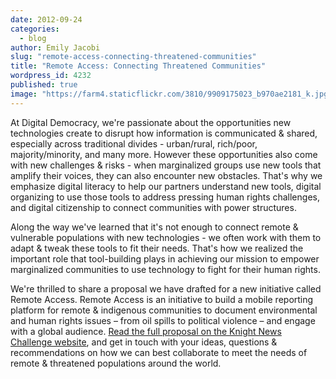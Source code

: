 ```yaml
---
date: 2012-09-24
categories:
  - blog
author: Emily Jacobi
slug: "remote-access-connecting-threatened-communities"
title: "Remote Access: Connecting Threatened Communities"
wordpress_id: 4232
published: true
image: "https://farm4.staticflickr.com/3810/9909175023_b970ae2181_k.jpg"
---
```


At Digital Democracy, we're passionate about the opportunities new technologies create to disrupt how information is communicated & shared, especially across traditional divides - urban/rural, rich/poor, majority/minority, and many more. However these opportunities also come with new challenges & risks - when marginalized groups use new tools that amplify their voices, they can also encounter new obstacles. That's why we emphasize digital literacy to help our partners understand new tools, digital organizing to use those tools to address pressing human rights challenges, and digital citizenship to connect communities with power structures.

Along the way we've learned that it's not enough to connect remote & vulnerable populations with new technologies - we often work with them to adapt & tweak these tools to fit their needs. That's how we realized the important role that tool-building plays in achieving our mission to empower marginalized communities to use technology to fight for their human rights.

We're thrilled to share a proposal we have drafted for a new initiative called Remote Access. Remote Access is an initiative to build a mobile reporting platform for remote & indigenous communities to document environmental and human rights issues – from oil spills to political violence – and engage with a global audience. [Read the full proposal on the Knight News Challenge website](http://newschallenge.tumblr.com/post/31273491314/remote-access-connecting-threatened-communities-with), and get in touch with your ideas, questions & recommendations on how we can best collaborate to meet the needs of remote & threatened populations around the world.
